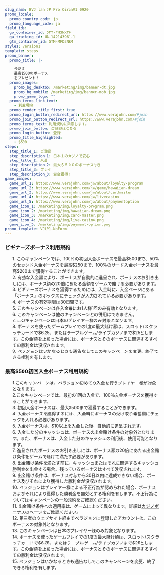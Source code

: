 ```yaml
---
slug_name: BVJ lan JP Pro OiranV1 0920
promo_locale:
  promo_country_code: jp
  promo_language_code: ja
field_ids:
  go_container_id: OPT-PHSNXP6
  ga_tracking_id: UA-142143961-1
  gtm_container_id: GTM-MFD3NKM
styles: version1
template: steps
promo_banner:
  promo_title: |-

    今だけ
    最高$500のボーナス
    をプレゼント！
  promo_images:
    promo_bg_desktop: /marketing/img/banner-dt.jpg
    promo_bg_mobile: /marketing/img/banner-mob.jpg
    promo_game_logo: ""
  promo_terms_link_text:
    - 利用規約
  promo_render_title_first: true
  promo_login_button_redirect_url: https://www.verajohn.com/#join
  promo_join_button_redirect_url: https://www.verajohn.com/#join
  promo_terms_text: 利用規約に同意します。
  promo_join_button: ご登録はこちら
  promo_login_button: 登録
  promo_title_highlighted:
    - $500
steps:
  step_title_1: ご登録
  step_description_1: 日本１のカジノで安心
  step_title_2: 入金
  step_description_2: 最大＄５００のボーナス付き
  step_title_3: プレイ
  step_description_3: 賞金獲得!
game_images:
  game_url_1: https://www.verajohn.com/ja/about/loyalty-program
  game_url_2: https://www.verajohn.com/ja/game/hawaiian-dream
  game_url_3: https://www.verajohn.com/ja/about/cardmaster
  game_url_4: https://www.verajohn.com/ja/livecasino
  game_url_5: https://www.verajohn.com/ja/about/paymentoption
  game_icon_1: /marketing/img/loyalty-program.png
  game_icon_2: /marketing/img/hawaiian-dream.png
  game_icon_3: /marketing/img/card-master.png
  game_icon_4: /marketing/img/live-casino.png
  game_icon_5: /marketing/img/payment-option.png
promo_template: VJLP1-NoForm
---
```

<h3 class="text-left">ビギナーズボーナス利用規約</h3> <ul class="terms-ul"> <p>1. このキャンペーンでは、100%の初回入金ボーナスを最高$500まで、50%のセカンド入金ボーナスを最高$250まで、100%のサード入金ボーナスを最高$200まで獲得することができます。<br> 2. 有効な入金額により、ボーナスが自動的に進呈され、ボーナスのお引き出しには、ボーナス額の20倍にあたる金額をゲームで賭ける必要があります。<br> 3. ビギナーズボーナスを獲得するためには、入金時に、入金ページにある「ボーナス」のボックスにチェックが入力されている必要があります。 <br>4. ボーナスの有効期限は30日間です。 <br>5. このキャンペーンは各入金毎にお1人様1回のみ有効となります。 <br>6. このキャンペーンは他のキャンペーンとの併用はできません。 <br>7. このキャンペーンは日本のプレイヤー様のみ対象となります。 <br>8. ボーナスを使ったゲームプレイでの1度の最大賭け額は、スロット/スクラッチカードで$6.25、またはテーブルゲーム/ライブカジノまで$25とします。この金額を上回った場合には、ボーナスとそのボーナスに関連するすべての勝利金は没収されます。 <br>9. ベラジョンはいかなるときも通告なしでこのキャンペーンを変更、終了できる権利を有します。<br></p> </ul> <h3 class="text-left">最高$500初回入金ボーナス利用規約</h3> <ul class="terms-ul"> <p>1.このキャンペーンは、ベラジョン初めての入金を行うプレイヤー様が対象となります。<br>2.このキャンペーンでは、最初の1回の入金で、100％入金ボーナスを獲得することができます。<br>3. 初回入金ボーナスは、最大$500まで獲得することができます。<br>4. 入金ボーナスを獲得するには、入金時にボーナスの受け取り希望欄にチェックを入れる必要があります。<br>5. 入金ボーナスは、$10以上を入金した後、自動的に進呈されます。<br>6. 入金した分のキャッシュは、ボーナスの出金賭け条件の対象外となります。また、ボーナスは、入金した分のキャッシュの利用後、使用可能となります。<br>7. 進呈されたボーナスのお引き出しには、ボーナス額の20倍にあたる出金賭け条件をゲームで賭けて満たす必要があります。<br>8. 出金賭け条件を満たす前に、キャッシュまたはそれに関連するキャッシュ勝利金を出金する場合、残っているボーナスはすべて没収されます。<br>9. 出金賭け条件は、ボーナス付与から30日以内に達成できない場合、ボーナス及びそれにより獲得した勝利金が没収されます。<br>10. ベラジョンはプレイヤー様による不正行為が認められた場合、ボーナスおよびそれにより獲得した勝利金を無効とする権利を有します。不正行為についてはキャンペーンの一般規約をご確認ください。<br>11. 出金賭け条件への適用率は、ゲームによって異なります。詳細は<a href="https://www.verajohn.com/ja/about/our-casino-bonuses" onclick="event.preventDefault()">カジノボーナス</a>のページをご確認ください。<br>12. 第三者のウェブサイト経由でベラジョンに登録したアカウントは、このボーナスの対象外となります。<br>13. このキャンペーンは日本のプレイヤー様のみ対象となります。<br>14. ボーナスを使ったゲームプレイでの1度の最大賭け額は、スロット/スクラッチカードで$6.25、またはテーブルゲーム/ライブカジノまで$25とします。この金額を上回った場合には、ボーナスとそのボーナスに関連するすべての勝利金は没収されます。<br>15. ベラジョンはいかなるときも通告なしでこのキャンペーンを変更、終了できる権利を有します。</p> </ul>
